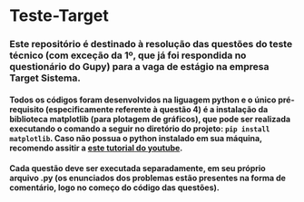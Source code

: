 # Teste-Target
### Este repositório é destinado à resolução das questões do teste técnico (com exceção da 1º, que já foi respondida no questionário do Gupy) para a vaga de estágio na empresa Target Sistema.
#### Todos os códigos foram desenvolvidos na liguagem python e o único pré-requisito (especificamente referente à questão 4) é a instalação da biblioteca matplotlib (para plotagem de gráficos), que pode ser realizada executando o comando a seguir no diretório do projeto: `pip install matplotlib`. Caso não possua o python instalado em sua máquina, recomendo assitir a [este tutorial do youtube](https://www.youtube.com/watch?v=R9dLGLVqK9Q).

#### Cada questão deve ser executada separadamente, em seu próprio arquivo .py (os enunciados dos problemas estão presentes na forma de comentário, logo no começo do código das questões).
